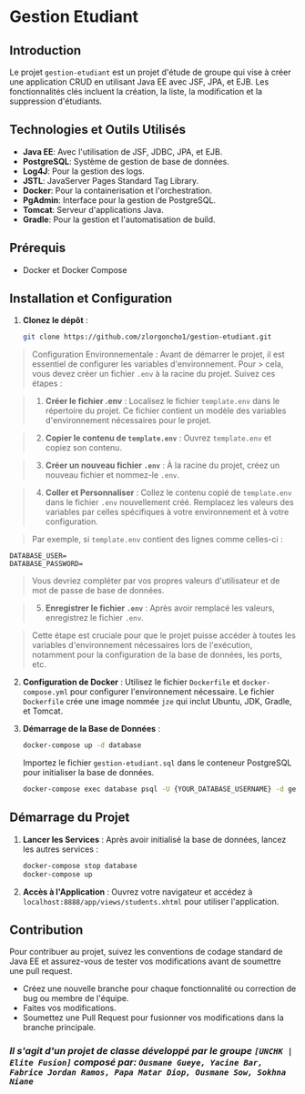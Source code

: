 # Gestion Etudiant

## Introduction

Le projet `gestion-etudiant` est un projet d'étude de groupe qui vise à créer une application CRUD en utilisant Java EE avec JSF, JPA, et EJB. Les fonctionnalités clés incluent la création, la liste, la modification et la suppression d'étudiants.

## Technologies et Outils Utilisés

- **Java EE**: Avec l'utilisation de JSF, JDBC, JPA, et EJB.
- **PostgreSQL**: Système de gestion de base de données.
- **Log4J**: Pour la gestion des logs.
- **JSTL**: JavaServer Pages Standard Tag Library.
- **Docker**: Pour la containerisation et l'orchestration.
- **PgAdmin**: Interface pour la gestion de PostgreSQL.
- **Tomcat**: Serveur d'applications Java.
- **Gradle**: Pour la gestion et l'automatisation de build.

## Prérequis

- Docker et Docker Compose

## Installation et Configuration

1. **Clonez le dépôt** :
   ```bash
   git clone https://github.com/zlorgoncho1/gestion-etudiant.git
   ```

> Configuration Environnementale :
> Avant de démarrer le projet, il est essentiel de configurer les variables d'environnement. Pour > cela, vous devez créer un fichier `.env` à la racine du projet. Suivez ces étapes :

> 1. **Créer le fichier .env** :
>    Localisez le fichier `template.env` dans le répertoire du projet. Ce fichier contient un modèle des variables d'environnement nécessaires pour le projet.

> 2. **Copier le contenu de `template.env`** :
>    Ouvrez `template.env` et copiez son contenu.

> 3.  **Créer un nouveau fichier `.env`** :
>     À la racine du projet, créez un nouveau fichier et nommez-le `.env`.

> 4. **Coller et Personnaliser** :
>    Collez le contenu copié de `template.env` dans le fichier `.env` nouvellement créé. Remplacez les valeurs des variables par celles spécifiques à votre environnement et à votre configuration.

> Par exemple, si `template.env` contient des lignes comme celles-ci :

```env
DATABASE_USER=
DATABASE_PASSWORD=
```

> Vous devriez compléter par vos propres valeurs d'utilisateur et de mot de passe de base de données.

> 5. **Enregistrer le fichier `.env`** :
>    Après avoir remplacé les valeurs, enregistrez le fichier `.env`.

> Cette étape est cruciale pour que le projet puisse accéder à toutes les variables d'environnement nécessaires lors de l'exécution, notamment pour la configuration de la base de données, les ports, etc.

2. **Configuration de Docker** :
   Utilisez le fichier `Dockerfile` et `docker-compose.yml` pour configurer l'environnement nécessaire. Le fichier `Dockerfile` crée une image nommée `jze` qui inclut Ubuntu, JDK, Gradle, et Tomcat.

3. **Démarrage de la Base de Données** :

   ```bash
   docker-compose up -d database
   ```

   Importez le fichier `gestion-etudiant.sql` dans le conteneur PostgreSQL pour initialiser la base de données.

   ```bash
   docker-compose exec database psql -U {YOUR_DATABASE_USERNAME} -d gestion-etudiant -f gestion-etudiant.sql
   ```

## Démarrage du Projet

1. **Lancer les Services** :
   Après avoir initialisé la base de données, lancez les autres services :
   ```bash
   docker-compose stop database
   docker-compose up
   ```
2. **Accès à l'Application** :
   Ouvrez votre navigateur et accédez à `localhost:8888/app/views/students.xhtml` pour utiliser l'application.

## Contribution

Pour contribuer au projet, suivez les conventions de codage standard de Java EE et assurez-vous de tester vos modifications avant de soumettre une pull request.

- Créez une nouvelle branche pour chaque fonctionnalité ou correction de bug ou membre de l'équipe.
- Faites vos modifications.
- Soumettez une Pull Request pour fusionner vos modifications dans la branche principale.

### _Il s'agit d'un projet de classe développé par le groupe `[UNCHK | Elite Fusion]` composé par: `Ousmane Gueye, Yacine Bar, Fabrice Jordan Ramos, Papa Matar Diop, Ousmane Sow, Sokhna Niane`_
